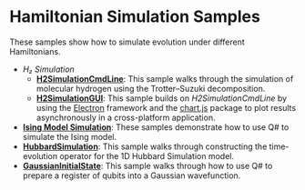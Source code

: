 # Hamiltonian Simulation Samples

These samples show how to simulate evolution under different Hamiltonians.

- *H₂ Simulation*
  - **[H2SimulationCmdLine](./h2/command-line)**:
      This sample walks through the simulation of molecular hydrogen using the Trotter–Suzuki decomposition.
  - **[H2SimulationGUI](./h2/gui)**:
      This sample builds on *H2SimulationCmdLine* by using the [Electron](https://electronjs.org/) framework and the [chart.js](http://www.chartjs.org/) package to plot results asynchronously in a cross-platform application.
- **[Ising Model Simulation](./ising)**: These samples demonstrate how to use Q# to simulate the Ising model.
- **[HubbardSimulation](./hubbard)**: This sample walks through constructing the time-evolution operator for the 1D Hubbard Simulation model.
- **[GaussianInitialState](./gaussian-initial-state)**: This sample walks through how to use Q# to prepare a register of qubits into a Gaussian wavefunction.

